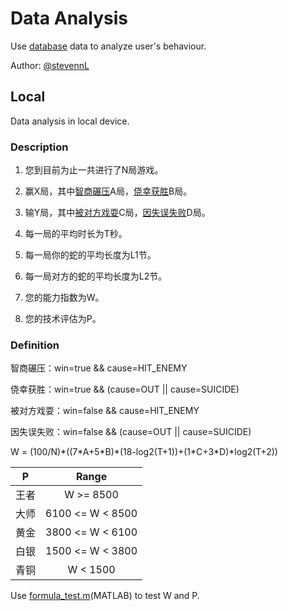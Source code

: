 # Data Analysis

Use [database](./database.md) data to analyze user's behaviour.

Author: [@stevennL](https://github.com/stevennL)

## Local

Data analysis in local device.

### Description

1. 您到目前为止一共进行了N局游戏。

2. 赢X局，其中[智商碾压](#definition)A局，[侥幸获胜](#definition)B局。

3. 输Y局，其中[被对方戏耍](#definition)C局，[因失误失败](#definition)D局。

4. 每一局的平均时长为T秒。

5. 每一局你的蛇的平均长度为L1节。

6. 每一局对方的蛇的平均长度为L2节。

7. 您的能力指数为W。

8. 您的技术评估为P。

### Definition

智商碾压：win=true && cause=HIT_ENEMY

侥幸获胜：win=true && (cause=OUT || cause=SUICIDE)

被对方戏耍：win=false && cause=HIT_ENEMY

因失误失败：win=false && (cause=OUT || cause=SUICIDE)

W = (100/N)\*((7\*A+5\*B)\*(18-log2(T+1))+(1\*C+3\*D)\*log2(T+2))

| P | Range |
|:-:|:-----:|
|王者|W >= 8500|
|大师|6100 <= W < 8500|
|黄金|3800 <= W < 6100|
|白银|1500 <= W < 3800|
|青铜|W < 1500|

Use [formula_test.m](./formula_test.m)(MATLAB) to test W and P.